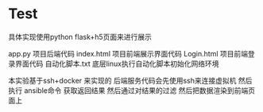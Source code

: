 # Test

具体实现使用python flask+h5页面来进行展示 

app.py  项目后端代码
index.html 项目前端展示界面代码
Login.html 项目前端登录界面代码
自动化脚本.txt  底层linux执行自动化脚本初始化网络环境 

本实验基于ssh+docker 来实现的 后端服务代码会先使用ssh来连接虚拟机 然后执行 ansible命令 获取返回结果
然后通过对结果的过滤 然后把数据渲染到前端页面上
